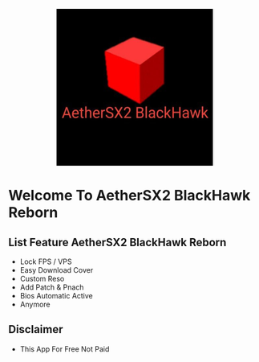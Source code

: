 <p align="center">
  <img width="312" height="312" src="/.github/assets/logo_light.png">
</p>

# Welcome To AetherSX2 BlackHawk Reborn

## List Feature AetherSX2 BlackHawk Reborn
* Lock FPS / VPS
* Easy Download Cover
* Custom Reso
* Add Patch & Pnach
* Bios Automatic Active
* Anymore

## Disclaimer
* This App For Free Not Paid
